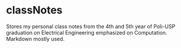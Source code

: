 # classNotes
Stores my personal class notes from the 4th and 5th year of Poli-USP graduation on Electrical Engineering emphasized on Computation. Markdown mostly used.
